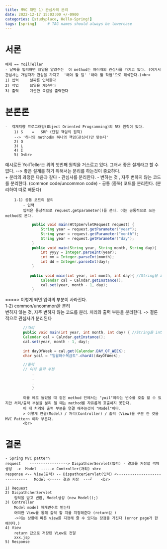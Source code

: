 ```yaml
---
title: MVC 패턴 1) 관심사의 분리
date: 2022-12-17 15:03:00 +/-0900
categories: [studyplace, Hello-Spring!]
tags: [spring]     # TAG names should always be lowercase
---
```



# 서론
    예제 == YoilTeller
    - 날짜를 입력하면 요일을 알려주는  이 method는 여러개의 관심사를 가지고 있다. (여기서 관심사는 개발자가 관심을 가지고  '해야 할 일' '해야 할 작업'으로 해석한다.)<br>
    1) 입력     날짜를 입력한다   
    2) 작업     요일을 계산한다
    3) 출력     계산한 요일을 출력한다

# 본론론
    -  객체지향 프로그래밍(Object Oriented Programming)의 5대 원칙이 있다.
        1) S    =   SRP (단일 책임의 원칙)
        --> '하나의 method는 하나의 책임(관심사)만 맞는다'
        2) O
        3) L
        4) I
        5) D<br>
예시로든 YoilTeller는 위의 첫번째 원칙을 거스르고 있다.  그래서 좋은 설계라고 할 수 없다.
--> 좋은 설계를 하기 위해서는 분리를 하는것이 중요하다.<br>
    + 분리의 과정은 다음과 같다
        - 관심사를 분리한다.
        - 변하는 것 , 자주 변하지 않는 코드를 분리한다. (common code/uncommon code)
        - 공통 (중복) 코드를 분리한다. (분리하여 따로 빼둔다)
        
        1-1) 공통 코드의 분리
            - 입력
            입력은 통상적으로 request.getparameter()를 쓴다. 이는 공통적으로 쓰는 method로 본다.
```java
            public void main(HttpServletRequest request) {
                String year = request.getParameter("year");
                String year = request.getParameter("month");
                String year = request.getParameter("day");
            }
            public void main(String year, String month, String day){
                int yyyy = Integer.parseInt(year);
                int mm = Integer.parseInt(month);
                int dd = Integer.parseInt(day);
            }
            
           public void main(int year, int month, int day){ //String을 int로 자동변환해준다.(spring이 해줌)
                Calendar cal = Calndar.getInstance();
                cal.set(year, month - 1, day);   
            }
``` 
====> 이렇게 되면  입력의 부분이 사라진다.<br>
        1-2) common/uncommon을 분리    
        변하지 않는 것, 자주 변하지 않는 코드를 분리. 처리와 출력 부분을 분리한다.
        -> 결론적으로 관심사가 분리된다 
```java                         
        //처리 
        public void main(int year, int month, int day) { //String을 int로 자동변환해준다.(spring이 해줌)
        Calendar cal = Calndar.getInstance();
        cal.set(year, month - 1, day);
        
        int dayOfWeek = cal.get(Calendar.DAY_OF_WEEK);
        char yoil = "일월화수목금토".charAt(dayOfWeek);

        //출력
        // 이하 출력 부분  
            .
            .
            .                  
            }
```
            이를 예로 들었을 때 같은 method 안에서는 "yoil"이라는 변수를 호출 할 수 있지만 처리/출력 부분을 분리 될 때는 method를 자유롭게 호출하지 못한다.
            이 때 처리와 출력 부분을 연결 해주는것이 "Model"이다.                     
            > 이렇게 연결(Model) / 처리(Controller) / 출력 (View)을 구분 한 것을 MVC Pattern 이라 부른다.
            <br>

# 결론
    - Spring MVC pattern
    request    -----------------> DispathcerServlet(입력) - 결과를 저장할 객체생성  ->  Model  -----> Controller(처리) <br>
    response <-- View(출력) -- DispathcerServlet(입력) <------------------------------   Model <----- 결과 저장  ---┘    <br>
    
    1) Request 
    2) DispathcherServlet
        입력을 받고 변환, Model생성 (new Model();)
    3) Controller
        Model model 매개변수로 받는다     
        어떠한 View를 통해 출력 할 지를 지정해준다 (return값 )
        ->이는 상황에 따른 view를 지정해 줄 수 있다는 장점을 가진다 (error page가 한 예이다.)
    4) View 
        return 값으로 저장된 View로 전달 
        xxx.jsp
    5) Response
